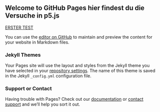 ## Welcome to GitHub Pages hier findest du die Versuche in p5.js


[ERSTER TEST](https://linjlk.github.io/p5Test/Projekt1/)

You can use the [editor on GitHub](https://github.com/LinJLK/p5Test/edit/gh-pages/README.md) to maintain and preview the content for your website in Markdown files.

### Jekyll Themes

Your Pages site will use the layout and styles from the Jekyll theme you have selected in your [repository settings](https://github.com/LinJLK/p5Test/settings). The name of this theme is saved in the Jekyll `_config.yml` configuration file.

### Support or Contact

Having trouble with Pages? Check out our [documentation](https://docs.github.com/categories/github-pages-basics/) or [contact support](https://github.com/contact) and we’ll help you sort it out.
